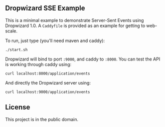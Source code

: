 Dropwizard SSE Example
----------------------

This is a minimal example to demonstrate Server-Sent Events using Dropwizard 1.0.
A `Caddyfile` is provided as an example for getting to web-scale.

To run, just type (you'll need maven and caddy):

    ./start.sh

Dropwizard will bind to port `:9000`, and caddy to `:8000`.
You can test the API is working through caddy using:

    curl localhost:8000/application/events
    
And directly the Dropwizard server using:

    curl localhost:9000/application/events    

License
-------
This project is in the public domain.
